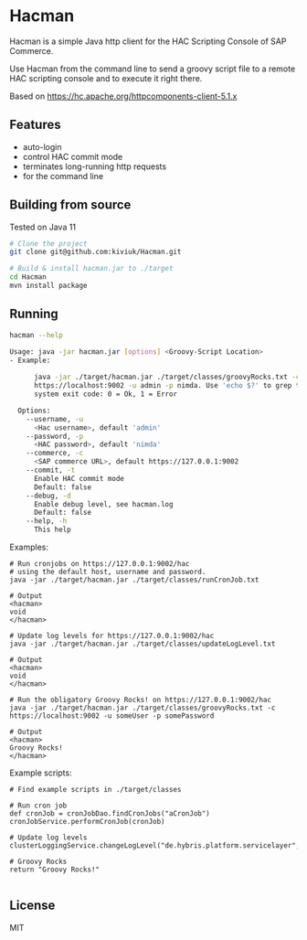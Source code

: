 # Hacman

Hacman is a simple Java http client for the HAC Scripting Console of SAP Commerce.

Use Hacman from the command line to send a groovy script file to a remote HAC scripting console 
and to execute it right there.

Based on https://hc.apache.org/httpcomponents-client-5.1.x
## Features

- auto-login
- control HAC commit mode
- terminates long-running http requests
- for the command line

## Building from source

Tested on Java 11

```sh
# Clone the project
git clone git@github.com:kiviuk/Hacman.git

# Build & install hacman.jar to ./target 
cd Hacman
mvn install package
```

## Running

```sh
hacman --help

Usage: java -jar hacman.jar [options] <Groovy-Script Location>
- Example: 
 
      java -jar ./target/hacman.jar ./target/classes/groovyRocks.txt -c 
      https://localhost:9002 -u admin -p nimda. Use 'echo $?' to grep the 
      system exit code: 0 = Ok, 1 = Error

  Options:
    --username, -u
      <Hac username>, default 'admin'
    --password, -p
      <HAC password>, default 'nimda'
    --commerce, -c
      <SAP commerce URL>, default https://127.0.0.1:9002
    --commit, -t
      Enable HAC commit mode
      Default: false
    --debug, -d
      Enable debug level, see hacman.log
      Default: false
    --help, -h
      This help


```
Examples: 
```
# Run cronjobs on https://127.0.0.1:9002/hac
# using the default host, username and password.
java -jar ./target/hacman.jar ./target/classes/runCronJob.txt

# Output
<hacman>
void
</hacman>

# Update log levels for https://127.0.0.1:9002/hac
java -jar ./target/hacman.jar ./target/classes/updateLogLevel.txt

# Output
<hacman>
void
</hacman>

# Run the obligatory Groovy Rocks! on https://127.0.0.1:9002/hac
java -jar ./target/hacman.jar ./target/classes/groovyRocks.txt -c https://localhost:9002 -u someUser -p somePassword

# Output
<hacman>
Groovy Rocks!
</hacman>

```
Example scripts:
```
# Find example scripts in ./target/classes

# Run cron job
def cronJob = cronJobDao.findCronJobs("aCronJob")
cronJobService.performCronJob(cronJob)

# Update log levels
clusterLoggingService.changeLogLevel("de.hybris.platform.servicelayer","DEBUG")

# Groovy Rocks
return "Groovy Rocks!"


```
## License

MIT
